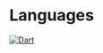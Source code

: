 # Languages
[![Dart](https://img.shields.io/badge/DART-open-green)](https://github.com/Jourloy/Languages/blob/master/DART)
